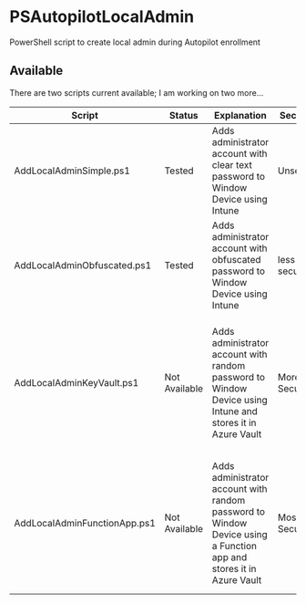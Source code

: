 # PSAutopilotLocalAdmin

PowerShell script to create local admin during Autopilot enrollment

## Available

There are two scripts current available; I am working on two more...

Script | Status| Explanation | Security | Comments
--|--|--|--|--
AddLocalAdminSimple.ps1 | Tested | Adds administrator account with clear text password to Window Device using Intune | Unsecure | recommended for testing ONLY! |
AddLocalAdminObfuscated.ps1 | Tested | Adds administrator account with obfuscated password to Window Device using Intune | less secure | Could decrypt password if AES key is retrieved |
AddLocalAdminKeyVault.ps1 | Not Available | Adds administrator account with random password to Window Device using Intune and stores it in Azure Vault | More Secure | Can't retrieve password, but could generate new password using Service Principal Id info. Must be an admin to apply password though
AddLocalAdminFunctionApp.ps1 | Not Available | Adds administrator account with random password to Window Device using a Function app and stores it in Azure Vault | Most Secure | Can't retrieve password, but could generate new password using Function app key info. Must be an admin to apply password though
